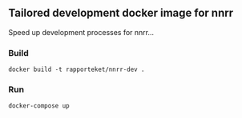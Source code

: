 ## Tailored development docker image for nnrr

Speed up development processes for nnrr...

### Build
```docker build -t rapporteket/nnrr-dev .```

### Run
```docker-compose up```

